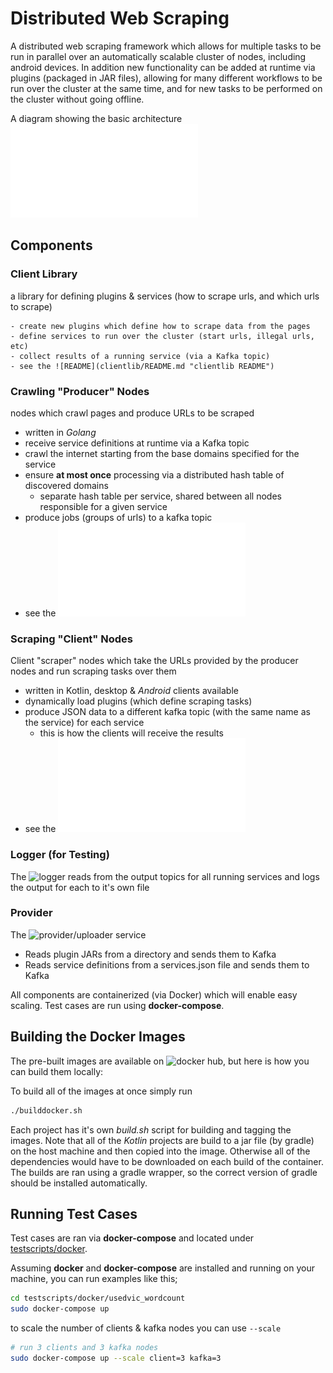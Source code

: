 # Distributed Web Scraping

A distributed web scraping framework which allows for multiple tasks to be 
run in parallel over an automatically scalable cluster of nodes, including android devices.
In addition new functionality can be added at runtime via plugins (packaged in JAR files), allowing for 
many different workflows to be run over the cluster at the same time, and for new tasks to be performed 
on the cluster without going offline.

A diagram showing the basic architecture ![here](docs/kafka_archetecture.pdf "Architecture Diagram")

## Components

### Client Library

a library for defining plugins & services (how to scrape urls, and which urls to scrape)

	- create new plugins which define how to scrape data from the pages
	- define services to run over the cluster (start urls, illegal urls, etc)
	- collect results of a running service (via a Kafka topic)
	- see the ![README](clientlib/README.md "clientlib README")


### Crawling "Producer" Nodes

nodes which crawl pages and produce URLs to be scraped

- written in *Golang*
- receive service definitions at runtime via a Kafka topic 
- crawl the internet starting from the base domains specified for the service
- ensure **at most once** processing via a distributed hash table of discovered domains
	- separate hash table per service, shared between all nodes responsible for a given service
- produce jobs (groups of urls) to a kafka topic
- see the ![README](go/README.md "go README")

### Scraping "Client" Nodes

Client "scraper" nodes which take the URLs provided by the producer nodes and run scraping tasks over them

- written in Kotlin, desktop & *Android* clients available
- dynamically load plugins (which define scraping tasks) 
- produce JSON data to a different kafka topic (with the same name as the service) for each service
	- this is how the clients will receive the results
- see the ![README](client/README.md "client README")


### Logger (for Testing)

The ![logger](ResultLogger "logger README") reads from the output topics for all running services and logs the output for each to it's own file

### Provider

The ![provider](provider "provider README")/uploader service

- Reads plugin JARs from a directory and sends them to Kafka 
- Reads service definitions from a services.json file and sends them to Kafka

All components are containerized (via Docker) which will enable easy scaling. Test cases are run using **docker-compose**.

## Building the Docker Images 

The pre-built images are available on ![docker hub](https://hub.docker.com/u/blakeasmith "dockerhub"), but here is how you can build them locally:

To build all of the images at once simply run

```bash
./builddocker.sh
```

Each project has it's own *build.sh* script for building and tagging the images.
Note that all of the *Kotlin* projects are build to a jar file (by gradle) on the
host machine and then copied into the image. Otherwise all of the dependencies would have to 
be downloaded on each build of the container. The builds are ran using a gradle wrapper, so 
the correct version of gradle should be installed automatically.

## Running Test Cases

Test cases are ran via **docker-compose** and located under [testscripts/docker](testscripts/docker "tests").

Assuming **docker** and **docker-compose** are installed and running on your machine, you can run examples like this;

```bash
cd testscripts/docker/usedvic_wordcount
sudo docker-compose up
```

to scale the number of clients & kafka nodes you can use `--scale`

```bash
# run 3 clients and 3 kafka nodes
sudo docker-compose up --scale client=3 kafka=3
```


